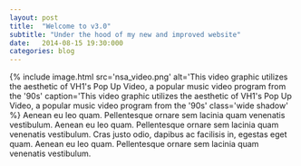 ```yaml
---
layout: post
title:  "Welcome to v3.0"
subtitle: "Under the hood of my new and improved website"
date:   2014-08-15 19:30:000
categories: blog
---
```


{% include image.html src='nsa_video.png' alt='This video graphic utilizes the aesthetic of VH1\'s Pop Up Video, a popular music video program from the \'90s' caption='This video graphic utilizes the aesthetic of VH1\'s Pop Up Video, a popular music video program from the \'90s' class='wide shadow' %}
Aenean eu leo quam. Pellentesque ornare sem lacinia quam venenatis vestibulum. Aenean eu leo quam. Pellentesque ornare sem lacinia quam venenatis vestibulum. Cras justo odio, dapibus ac facilisis in, egestas eget quam. Aenean eu leo quam. Pellentesque ornare sem lacinia quam venenatis vestibulum.
